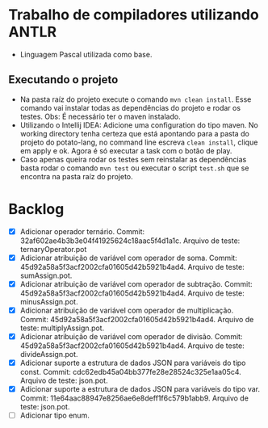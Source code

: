 # Trabalho de compiladores utilizando ANTLR

* Linguagem Pascal utilizada como base.

## Executando o projeto

* Na pasta raíz do projeto execute o comando `mvn clean install`. Esse comando vai instalar todas as dependências do projeto e rodar os testes. Obs: É necessário ter o maven instalado.
* Utilizando o Intellij IDEA: Adicione uma configuration do tipo maven. No working directory tenha certeza que está apontando para a pasta do projeto do potato-lang, no command line escreva `clean install`, clique em apply e ok. Agora é só executar a task com o botão de play.
* Caso apenas queira rodar os testes sem reinstalar as dependências basta rodar o comando `mvn test` ou executar o script `test.sh` que se encontra na pasta raíz do projeto.

# Backlog
* [x] Adicionar operador ternário. Commit: 32af602ae4b3b3e04f41925624c18aac5f4d1a1c. Arquivo de teste: ternaryOperator.pot
* [x] Adicionar atribuição de variável com operador de soma. Commit: 45d92a58a5f3acf2002cfa01605d42b5921b4ad4. Arquivo de teste: sumAssign.pot.    
* [x] Adicionar atribuição de variável com operador de subtração. Commit: 45d92a58a5f3acf2002cfa01605d42b5921b4ad4. Arquivo de teste: minusAssign.pot.
* [x] Adicionar atribuição de variável com operador de multiplicação. Commit: 45d92a58a5f3acf2002cfa01605d42b5921b4ad4. Arquivo de teste: multiplyAssign.pot.
* [x] Adicionar atribuição de variável com operador de divisão. Commit: 45d92a58a5f3acf2002cfa01605d42b5921b4ad4. Arquivo de teste: divideAssign.pot.
* [x] Adicionar suporte a estrutura de dados JSON para variáveis do tipo const. Commit: cdc62edb45a04bb377fe28e28524c325e1aa05c4. Arquivo de teste: json.pot.
* [x] Adicionar suporte a estrutura de dados JSON para variáveis do tipo var. Commit: 11e64aac88947e8256ae6e8deff1f6c579b1abb9. Arquivo de teste: json.pot.
* [ ] Adicionar tipo enum.
